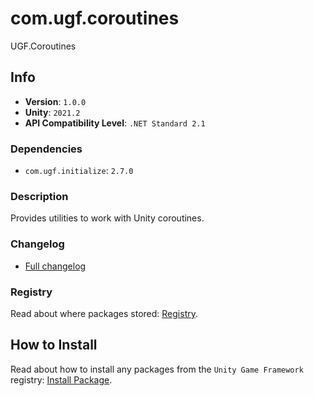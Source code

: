 # com.ugf.coroutines

UGF.Coroutines

## Info

- **Version**: `1.0.0`
- **Unity**: `2021.2`
- **API Compatibility Level**: `.NET Standard 2.1`

### Dependencies

- `com.ugf.initialize`: `2.7.0`


### Description

Provides utilities to work with Unity coroutines.

### Changelog

- [Full changelog](changelog.md)

### Registry

Read about where packages stored: [Registry](https://github.com/unity-game-framework/organization/blob/main/docs/registry.md).

## How to Install

Read about how to install any packages from the `Unity Game Framework` registry: [Install Package](https://github.com/unity-game-framework/organization/blob/main/docs/install-packages.md).
